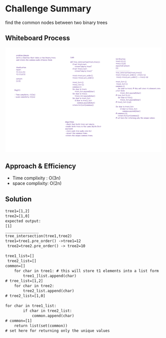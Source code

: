 # Challenge Summary

find the common nodes between two binary trees

## Whiteboard Process
![](/images/trees_intersection.png)

## Approach & Efficiency

- Time complixity : O(3n)
- space complixity: O(2n)

## Solution
```
tree1=[1,2]
tree2=[1,0]
expected output:
[1]
_______________
tree_intersection(tree1,tree2)
tree1=tree1.pre_order() ->tree1=12
 tree2=tree2.pre_order() -> tree2=10

tree1_list=[]
 tree2_list=[]
common=[]
    for char in tree1: # this will store t1 elements into a list form
        tree1_]list.append(char)
# tree_list=[1,2]
    for char in tree2:
        tree2_list.append(char)   
# tree2_list=[1,0]

for char in tree1_list:
        if char in tree2_list: 
            common.append(char)    
# common=[1]
    return list(set(common))
# set here for returning only the unique values 

```